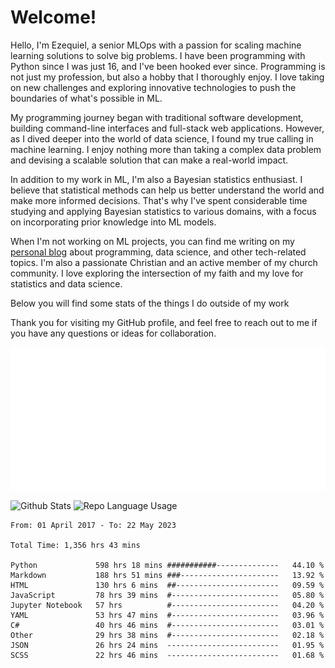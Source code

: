 # Welcome!

Hello, I'm Ezequiel, a senior MLOps with a passion for scaling machine learning solutions to solve big problems. I have been programming with Python since I was just 16, and I've been hooked ever since. Programming is not just my profession, but also a hobby that I thoroughly enjoy. I love taking on new challenges and exploring innovative technologies to push the boundaries of what's possible in ML.

My programming journey began with traditional software development, building command-line interfaces and full-stack web applications. However, as I dived deeper into the world of data science, I found my true calling in machine learning. I enjoy nothing more than taking a complex data problem and devising a scalable solution that can make a real-world impact.

In addition to my work in ML, I'm also a Bayesian statistics enthusiast. I believe that statistical methods can help us better understand the world and make more informed decisions. That's why I've spent considerable time studying and applying Bayesian statistics to various domains, with a focus on incorporating prior knowledge into ML models.

When I'm not working on ML projects, you can find me writing on my [personal blog](https://elc.github.io) about programming, data science, and other tech-related topics. I'm also a passionate Christian and an active member of my church community. I love exploring the intersection of my faith and my love for statistics and data science.

Below you will find some stats of the things I do outside of my work

Thank you for visiting my GitHub profile, and feel free to reach out to me if you have any questions or ideas for collaboration.

![RSS Feed](metrics.plugin.rss.svg)

![Github Stats](https://github-readme-stats.vercel.app/api?username=elc&show_icons=true&theme=gruvbox&border_radius=20&include_all_commits=true&count_private=true&card_width=450) ![Repo Language Usage](https://github-readme-stats.vercel.app/api/top-langs?username=elc&show_icons=true&theme=gruvbox&border_radius=20&include_all_commits=true&count_private=true&layout=compact&langs_count=5&card_width=400)


<!--START_SECTION:waka-->

```text
From: 01 April 2017 - To: 22 May 2023

Total Time: 1,356 hrs 43 mins

Python             598 hrs 18 mins ###########--------------   44.10 %
Markdown           188 hrs 51 mins ###----------------------   13.92 %
HTML               130 hrs 6 mins  ##-----------------------   09.59 %
JavaScript         78 hrs 39 mins  #------------------------   05.80 %
Jupyter Notebook   57 hrs          #------------------------   04.20 %
YAML               53 hrs 47 mins  #------------------------   03.96 %
C#                 40 hrs 46 mins  #------------------------   03.01 %
Other              29 hrs 38 mins  #------------------------   02.18 %
JSON               26 hrs 24 mins  -------------------------   01.95 %
SCSS               22 hrs 46 mins  -------------------------   01.68 %
```

<!--END_SECTION:waka-->
